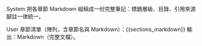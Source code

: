 System
把各章節 Markdown 組稿成一份完整筆記：標題層級、目錄、引用來源腳註一律統一。

User
章節清單（陣列，含章節名與 Markdown）：{{sections_markdown}}
輸出：Markdown（完整文檔）。


